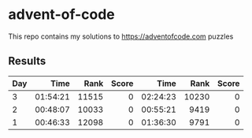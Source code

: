 # advent-of-code

This repo contains my solutions to https://adventofcode.com puzzles

## Results

|Day |     Time  | Rank  | Score  |      Time |  Rank  | Score |
|----|----------:|------:|-------:|----------:|-------:|------:|
|  3 |  01:54:21 | 11515 |    0   |  02:24:23 |  10230 |    0  |
|  2 |  00:48:07 | 10033 |    0   |  00:55:21 |  9419  |    0  |
|  1 |  00:46:33 | 12098 |    0   |  01:36:30 |  9791  |    0  |
